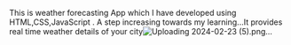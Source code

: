 This is weather forecasting App which I have developed using HTML,CSS,JavaScript . A step increasing towards my learning...It provides real time weather details of your city![Uploading 2024-02-23 (5).png…]()
